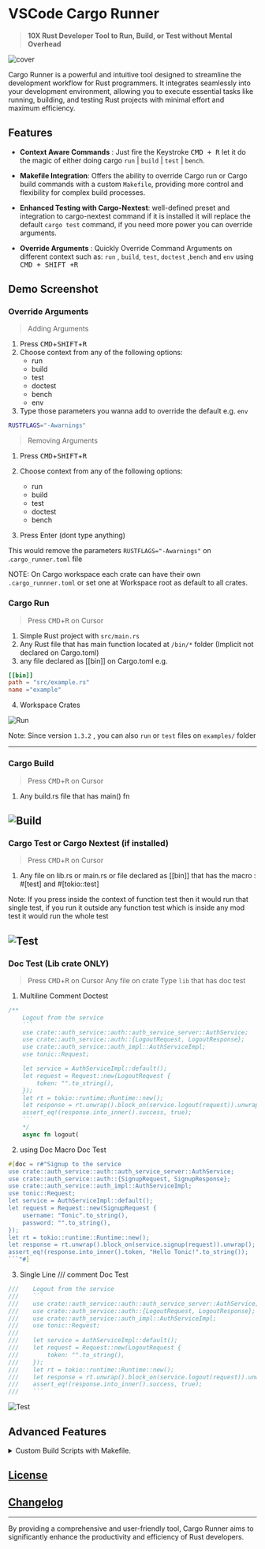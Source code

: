 # VSCode Cargo Runner

> **10X Rust Developer Tool to Run, Build, or Test without Mental Overhead**

![cover](https://github.com/codeitlikemiley/cargo-runner/blob/main/images/cover.png?raw=true)

Cargo Runner is a powerful and intuitive tool designed to streamline the development workflow for Rust programmers. It integrates seamlessly into your development environment, allowing you to execute essential tasks like running, building, and testing Rust projects with minimal effort and maximum efficiency.

## Features

- **Context Aware Commands** : Just fire the Keystroke <kbd>CMD + R</kbd> let it do the magic of either doing cargo `run` | `build` | `test` | `bench`.

- **Makefile Integration**: Offers the ability to override Cargo run or Cargo build commands with a custom `Makefile`, providing more control and flexibility for complex build processes.

- **Enhanced Testing with Cargo-Nextest**: well-defined preset and integration to cargo-nextest command if it is installed it will replace the default `cargo test` command, if you need more power you can override arguments.

- **Override Arguments** : Quickly Override Command Arguments on different context such as: `run` , `build`, `test`, `doctest` ,`bench`  and `env` using <kbd>CMD + SHIFT +R </kbd>

## Demo Screenshot

### Override Arguments

> Adding Arguments
1. Press <kbd>CMD</kbd>+<kbd>SHIFT</kbd>+<kbd>R</kbd>
2. Choose context from any of the following options:
    - run
    - build
    - test
    - doctest
    - bench
    - env
3. Type those parameters you wanna add to override the default 
e.g.  `env`

```sh
RUSTFLAGS="-Awarnings"
```

> Removing Arguments
1. Press <kbd>CMD</kbd>+<kbd>SHIFT</kbd>+<kbd>R</kbd>

2. Choose context from any of the following options:
    - run
    - build
    - test
    - doctest
    - bench

3. Press Enter (dont type anything)

This would remove the parameters `RUSTFLAGS="-Awarnings"` on .`cargo_runner.toml` file

NOTE: On Cargo workspace each crate can have their own `.cargo_runnner.toml` or set one at Workspace root as default to all crates.


### Cargo Run 

> Press <kbd>CMD</kbd>+<kbd>R</kbd> on Cursor

1. Simple Rust project with `src/main.rs`
2. Any Rust file that has main function located at `/bin/*` folder (Implicit not declared on Cargo.toml)
3. any file declared as [[bin]] on Cargo.toml e.g.

```toml
[[bin]] 
path = "src/example.rs"
name ="example"
```
4. Workspace Crates

![Run](https://github.com/codeitlikemiley/cargo-runner/blob/main/images/run.png?raw=true)

Note: Since version `1.3.2` , you can also `run` or `test` files on `examples/` folder

---
### Cargo Build

> Press <kbd>CMD</kbd>+<kbd>R</kbd> on Cursor
1. Any build.rs file that has main() fn

![Build](https://github.com/codeitlikemiley/cargo-runner/blob/main/images/build.png?raw=true)
---
### Cargo Test or Cargo Nextest (if installed)
> Press <kbd>CMD</kbd>+<kbd>R</kbd> on  Cursor
1. Any file on lib.rs or main.rs or file declared as [[bin]] that has the macro : #[test] and #[tokio::test]

Note: If you press inside the context of function test then it would run that single test, if you run it outside any function test which is inside any mod test it would run the whole test

![Test](https://github.com/codeitlikemiley/cargo-runner/blob/main/images/nextest.png?raw=true)
---
### Doc Test (Lib crate ONLY)
> Press <kbd>CMD</kbd>+<kbd>R</kbd> on  Cursor Any file on crate Type `lib` that has doc test

1. Multiline Comment Doctest
```rust
/**
    Logout from the service
    ```
    use crate::auth_service::auth::auth_service_server::AuthService;
    use crate::auth_service::auth::{LogoutRequest, LogoutResponse};
    use crate::auth_service::auth_impl::AuthServiceImpl;
    use tonic::Request;

    let service = AuthServiceImpl::default();
    let request = Request::new(LogoutRequest {
        token: "".to_string(),
    });
    let rt = tokio::runtime::Runtime::new();
    let response = rt.unwrap().block_on(service.logout(request)).unwrap();
    assert_eq!(response.into_inner().success, true);
    ```
    */
    async fn logout(
```

2. using Doc Macro Doc Test

```rust
#[doc = r#"Signup to the service
use crate::auth_service::auth::auth_service_server::AuthService;
use crate::auth_service::auth::{SignupRequest, SignupResponse};
use crate::auth_service::auth_impl::AuthServiceImpl;
use tonic::Request;
let service = AuthServiceImpl::default();
let request = Request::new(SignupRequest {
    username: "Tonic".to_string(),
    password: "".to_string(),
});
let rt = tokio::runtime::Runtime::new();
let response = rt.unwrap().block_on(service.signup(request)).unwrap();
assert_eq!(response.into_inner().token, "Hello Tonic!".to_string());
```"#]
```
3. Single Line /// comment Doc Test
```rust
///    Logout from the service
///    ```
///    use crate::auth_service::auth::auth_service_server::AuthService;
///    use crate::auth_service::auth::{LogoutRequest, LogoutResponse};
///    use crate::auth_service::auth_impl::AuthServiceImpl;
///    use tonic::Request;
///
///    let service = AuthServiceImpl::default();
///    let request = Request::new(LogoutRequest {
///        token: "".to_string(),
///    });
///    let rt = tokio::runtime::Runtime::new();
///    let response = rt.unwrap().block_on(service.logout(request)).unwrap();
///    assert_eq!(response.into_inner().success, true);
///    ```
```

![Test](https://github.com/codeitlikemiley/cargo-runner/blob/main/images/doc-test.png?raw=true)

## Advanced Features

<details>
<summary> Custom Build Scripts with Makefile.</summary>

Create a Makefile on Rust project, you can have multiple Makefile if your working with Cargo Workspace
The choice is yours

![Makefile](https://github.com/codeitlikemiley/cargo-runner/blob/main/images/makefile.png?raw=true)

below is example makefile , you can add to you project to test 

```
# Makefile for a Rust project using cargo-leptos and cargo-nextest

# Default target
.PHONY: all
all: build

# Build target
.PHONY: build
build:
	cargo build --package REPLACE_WITH_YOUR_PACKAGE_NAME

.PHONY: run
run:
	cargo run --package REPLACE_WITH_YOUR_PACKAGE_NAME --bin REPLACE_WITH_YOUR_BIN_NAME

# Test target
.PHONY: test
test:
	cargo test

# Clean up
.PHONY: clean
clean:
	cargo clean
```
</details>



## [License](./LICENSE)

## [Changelog](./CHANGELOG.md)

---

By providing a comprehensive and user-friendly tool, Cargo Runner aims to significantly enhance the productivity and efficiency of Rust developers. 
